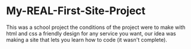 # My-REAL-First-Site-Project
This was a school project
the conditions of the project were to make with html and css a friendly design for any service you want,
our idea was making a site that lets you learn how to code  (it wasn't complete).
